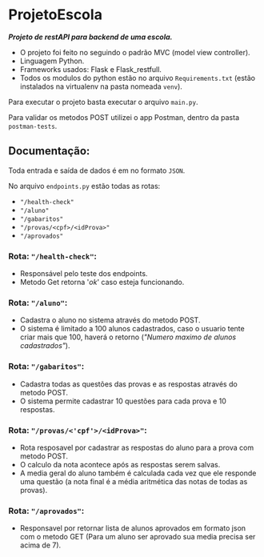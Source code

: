# ProjetoEscola
 
**_Projeto de restAPI para backend de uma escola._**

- O projeto foi feito no seguindo o padrão MVC (model view controller).
- Linguagem Python.  
- Frameworks usados: Flask e Flask_restfull.
- Todos os modulos do python estão no arquivo `Requirements.txt` (estão instalados na virtualenv na pasta nomeada `venv`).

Para executar o projeto basta executar o arquivo `main.py`.

Para validar os metodos POST utilizei o app Postman, dentro da pasta `postman-tests`.

## **Documentação:**

Toda entrada e saída de dados é em no formato `JSON`.

No arquivo `endpoints.py` estão todas as rotas:
- `"/health-check"`
- `"/aluno"`
- `"/gabaritos"`
- `"/provas/<cpf>/<idProva>"`
- `"/aprovados"`

### Rota: `"/health-check"`:
- Responsável pelo teste dos endpoints.
- Metodo Get retorna '_ok_' caso esteja funcionando.

### Rota: `"/aluno"`:
- Cadastra o aluno no sistema através do metodo POST. 
- O sistema é limitado a 100 alunos cadastrados, caso o usuario tente criar mais que 100, haverá o retorno (_"Numero maximo de alunos cadastrados"_).

### Rota: `"/gabaritos"`:
- Cadastra todas as questões das provas e as respostas através do metodo POST.
- O sistema permite cadastrar 10 questões para cada prova e 10 respostas. 

### Rota: `"/provas/<'cpf'>/<idProva>"`:
- Rota resposavel por cadastrar as respostas do aluno para a prova com metodo POST.
- O calculo da nota acontece após as respostas serem salvas. 
- A media geral do aluno também é calculada cada vez que ele responde uma questão (a nota final é a média aritmética das notas de todas as provas).

### Rota: `"/aprovados"`:
- Responsavel por retornar lista de alunos aprovados em formato json com o metodo GET (Para um aluno ser aprovado sua media precisa ser acima de 7).
